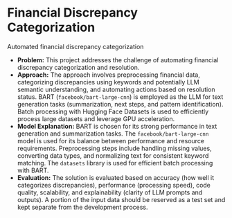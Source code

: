 # Financial Discrepancy Categorization
Automated financial discrepancy categorization
*   **Problem:** This project addresses the challenge of automating financial discrepancy categorization and resolution.
*   **Approach:** The approach involves preprocessing financial data, categorizing discrepancies using keywords and potentially LLM semantic understanding, and automating actions based on resolution status. BART (`facebook/bart-large-cnn`) is employed as the LLM for text generation tasks (summarization, next steps, and pattern identification).  Batch processing with Hugging Face Datasets is used to efficiently process large datasets and leverage GPU acceleration.
*   **Model Explanation:** BART is chosen for its strong performance in text generation and summarization tasks. The `facebook/bart-large-cnn` model is used for its balance between performance and resource requirements.  Preprocessing steps include handling missing values, converting data types, and normalizing text for consistent keyword matching.  The `datasets` library is used for efficient batch processing with BART.
*   **Evaluation:** The solution is evaluated based on accuracy (how well it categorizes discrepancies), performance (processing speed), code quality, scalability, and explainability (clarity of LLM prompts and outputs).  A portion of the input data should be reserved as a test set and kept separate from the development process.
